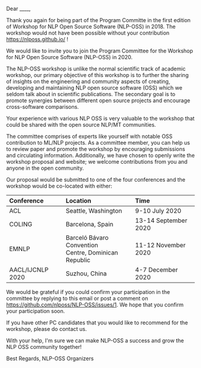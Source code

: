 Dear ____,

Thank you again for being part of the Program Committe in the first edition of Workshop for NLP Open Source Software (NLP-OSS) in 2018. The workshop would not have been possible without your contribution https://nlposs.github.io/ !

We would like to invite you to join the Program Committee for the Workshop for NLP Open Source Software (NLP-OSS) in 2020. 

The NLP-OSS workshop is unlike the normal scientific track of academic workshop, our primary objective of this workshop is to further the sharing of insights on the engineering and community aspects of creating, developing and maintaining NLP open source software (OSS) which we seldom talk about in scientific publications. The secondary goal is to promote synergies between different open source projects and encourage cross-software comparisons. 

Your experience with various NLP OSS is very valuable to the workshop that could be shared with the open source NLP/MT communities.

The committee comprises of experts like yourself with notable OSS contribution to ML/NLP projects. As a committee member, you can help us to review paper and promote the workshop by encouraging submissions and circulating information. Additionally, we have chosen to openly write the workshop proposal and website; we welcome contributions from you and anyone in the open community.

Our proposal would be submitted to one of the four conferences and the workshop would be co-located with either:

| Conference	| Location | 	Time | 
|:-|:-|:-|
| ACL	| Seattle, Washington | 9-10 July 2020|
| COLING	| Barcelona, Spain | 13-14 September 2020 |
| EMNLP	| Barceló Bávaro Convention <br> Centre, Dominican Republic  | 11-12 November 2020 |
| AACL/IJCNLP 2020 | Suzhou, China | 4-7 December 2020 | 

We would be grateful if you could confirm your participation in the committee by replying to this email or post a comment on https://github.com/nlposs/NLP-OSS/issues/1. We hope that you confirm your participation soon.

If you have other PC candidates that you would like to recommend for the workshop, please do contact us. 

With your help, I'm sure we can make NLP-OSS a success and grow the NLP OSS community together!

Best Regards,
NLP-OSS Organizers
